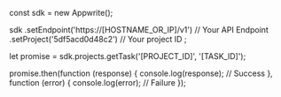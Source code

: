 const sdk = new Appwrite();

sdk
    .setEndpoint('https://[HOSTNAME_OR_IP]/v1') // Your API Endpoint
    .setProject('5df5acd0d48c2') // Your project ID
;

let promise = sdk.projects.getTask('[PROJECT_ID]', '[TASK_ID]');

promise.then(function (response) {
    console.log(response); // Success
}, function (error) {
    console.log(error); // Failure
});